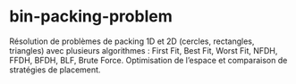 # bin-packing-problem
Résolution de problèmes de packing 1D et 2D (cercles, rectangles, triangles) avec plusieurs algorithmes : First Fit, Best Fit, Worst Fit, NFDH, FFDH, BFDH, BLF, Brute Force. Optimisation de l’espace et comparaison de stratégies de placement.
